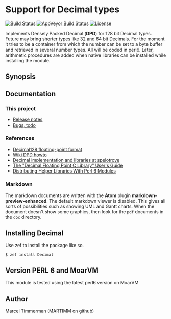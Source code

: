 # Support for Decimal types

[![Build Status](https://travis-ci.org/MARTIMM/Decimal.svg?branch=master)](https://travis-ci.org/MARTIMM/Decimal) [![AppVeyor Build Status](https://ci.appveyor.com/api/projects/status/github/Decimal/bson?branch=master&passingText=Windows%20-%20OK&failingText=Windows%20-%20FAIL&pendingText=Windows%20-%20pending&svg=true)](https://ci.appveyor.com/project/MARTIMM/Decimal/branch/master) [![License](http://martimm.github.io/label/License-label.svg)](http://www.perlfoundation.org/artistic_license_2_0)


Implements Densely Packed Decimal (**DPD**) for 128 bit Decimal types. Future may bring shorter types like 32 and 64 bit Decimals. For the moment it tries to be a container from which the number can be set to a byte buffer and retrieved in several number types. All will be coded in perl6. Later, arithmetic procedures are added when native libraries can be installed while installing the module.


## Synopsis


## Documentation

### This project

* [Release notes][changes]
* [Bugs, todo][todo]

### References
* [Decimal128 floating-point format][wiki1]
* [Wiki DPD howto][wiki2]
* [Decimal implementation and libraries at spelotrove][spelotrove1]
* [The "Decimal Floating Point C Library" User's Guide][clib1]
* [Distributing Helper Libraries With Perl 6 Modules][helper libs]

### Markdown

The markdown documents are written with the **Atom** plugin **markdown-preview-enhanced**. The default markdown viewer is disabled. This gives all sorts of possibilities such as showing UML and Gantt charts. When the document doesn't show some graphics, then look for the `pdf` documents in the `doc` directory.


## Installing Decimal

Use zef to install the package like so.
```
$ zef install Decimal
```

## Version PERL 6 and MoarVM

This module is tested using the latest perl6 version on MoarVM


## Author

Marcel Timmerman (MARTIMM on github)



[changes]: https://github.com/MARTIMM/Decimal/blob/master/doc/CHANGES.md
[todo]: https://github.com/MARTIMM/Decimal/blob/master/doc/TODO.md

[wiki1]: https://en.wikipedia.org/wiki/Decimal128_floating-point_format
[wiki2]: https://en.wikipedia.org/wiki/Densely_packed_decimal
[spelotrove1]: http://speleotrove.com/decimal/
[clib1]: https://raw.githubusercontent.com/libdfp/libdfp/master/README.user

[helper libs]: https://hoelz.ro/blog/distributing-helper-libraries-with-perl6-modules

